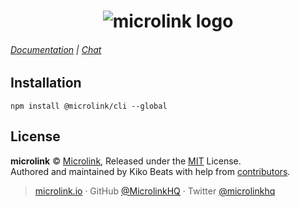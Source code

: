 <h1 align="center">
  <img src="https://cdn.microlink.io/banner/cli.png" alt="microlink logo">
</h1>

###### [Documentation](docs/api/getting-started/cli) | [Chat](https://microlink.io/chat)

## Installation

```
npm install @microlink/cli --global
```

## License

**microlink** © [Microlink](https://microlink.io), Released under the [MIT](https://github.com/microlinkhq/sdk/blob/master/LICENSE.md) License.<br>
Authored and maintained by Kiko Beats with help from [contributors](https://github.com/microlinkhq/sdk/contributors).

> [microlink.io](https://microlink.io) · GitHub [@MicrolinkHQ](https://github.com/microlinkhq) · Twitter [@microlinkhq](https://twitter.com/microlinkhq)
